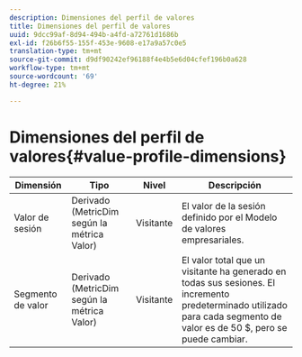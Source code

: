 ```yaml
---
description: Dimensiones del perfil de valores
title: Dimensiones del perfil de valores
uuid: 9dcc99af-8d94-494b-a4fd-a72761d1686b
exl-id: f26b6f55-155f-453e-9608-e17a9a57c0e5
translation-type: tm+mt
source-git-commit: d9df90242ef96188f4e4b5e6d04cfef196b0a628
workflow-type: tm+mt
source-wordcount: '69'
ht-degree: 21%

---
```


# Dimensiones del perfil de valores{#value-profile-dimensions}

| Dimensión | Tipo | Nivel | Descripción |
|---|---|---|---|
| Valor de sesión | Derivado (MetricDim según la métrica Valor) | Visitante | El valor de la sesión definido por el Modelo de valores empresariales. |
| Segmento de valor | Derivado (MetricDim según la métrica Valor) | Visitante | El valor total que un visitante ha generado en todas sus sesiones. El incremento predeterminado utilizado para cada segmento de valor es de 50 $, pero se puede cambiar. |
